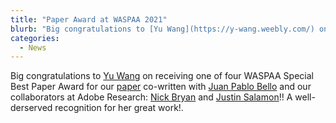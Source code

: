 ```yaml
---
title: "Paper Award at WASPAA 2021"
blurb: "Big congratulations to [Yu Wang](https://y-wang.weebly.com/) on receiving one of four WASPAA Special Best Paper Award for our [paper](/publications/2021-10-17-wang2021who) co-written with [Juan Pablo Bello](https://wp.nyu.edu/jpbello/) and our collaborators at Adobe Research: [Nick Bryan](https://ccrma.stanford.edu/~njb/) and [Justin Salamon](https://www.justinsalamon.com/)!! A well-derserved recognition for her great work!"
categories:
  - News
---
```

Big congratulations to [Yu Wang](https://y-wang.weebly.com/) on receiving one of four WASPAA Special Best Paper Award for our [paper](/publications/2021-10-17-wang2021who) co-written with [Juan Pablo Bello](https://wp.nyu.edu/jpbello/) and our collaborators at Adobe Research: [Nick Bryan](https://ccrma.stanford.edu/~njb/) and [Justin Salamon](https://www.justinsalamon.com/)!! A well-derserved recognition for her great work!.